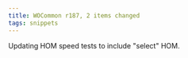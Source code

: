 ```yaml
---
title: WOCommon r187, 2 items changed
tags: snippets
---
```


Updating HOM speed tests to include "select" HOM.
